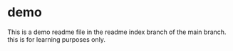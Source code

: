 # demo


This is a demo readme file in the readme index branch of the main branch.
this is for learning purposes only. 
